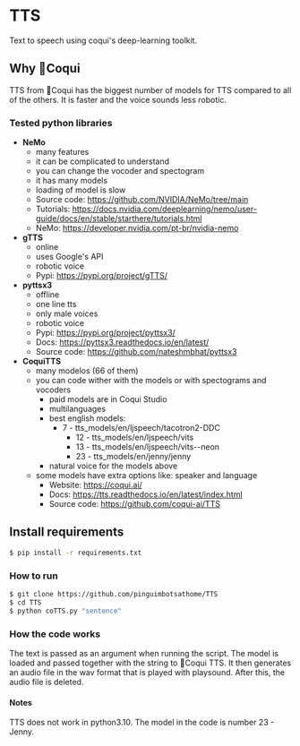 # TTS
Text to speech using coqui's deep-learning toolkit.

## Why 🐸Coqui
TTS from 🐸Coqui has the biggest number of models for TTS compared to all of the others. It is faster and the voice sounds less robotic. 

### Tested python libraries
- **NeMo**
	- many features
	- it can be complicated to understand
	- you can change the vocoder and spectogram
	- it has many models
	- loading of model is slow
	- Source code: https://github.com/NVIDIA/NeMo/tree/main
	- Tutorials: https://docs.nvidia.com/deeplearning/nemo/user-guide/docs/en/stable/starthere/tutorials.html
	- NeMo: https://developer.nvidia.com/pt-br/nvidia-nemo
- **gTTS** 
	 - online
	 - uses Google's API
	 - robotic voice
	 - Pypi: https://pypi.org/project/gTTS/
- **pyttsx3**
	- offline
	- one line tts
	- only male voices
	- robotic voice
	- Pypi:  https://pypi.org/project/pyttsx3/
	- Docs: https://pyttsx3.readthedocs.io/en/latest/
	- Source code: https://github.com/nateshmbhat/pyttsx3
- **CoquiTTS**
	- many modelos (66 of them)
  - you can code wither with the models or with spectograms and vocoders
	- paid models are in Coqui Studio
	- multilanguages
	- best english models:
	  - 7 - tts_models/en/ljspeech/tacotron2-DDC
		- 12 - tts_models/en/ljspeech/vits 
		- 13 - tts_models/en/ljspeech/vits--neon 
		- 23 - tts_models/en/jenny/jenny
	- natural voice for the models above
  - some models have extra options like: speaker and language 
	- Website: https://coqui.ai/
	- Docs: https://tts.readthedocs.io/en/latest/index.html
	- Source code: https://github.com/coqui-ai/TTS
## Install requirements
```bash
$ pip install -r requirements.txt
```
### How to run
```bash
$ git clone https://github.com/pinguimbotsathome/TTS
$ cd TTS
$ python coTTS.py "sentence"
```
### How the code works
The text is passed as an argument when running the script. The model is loaded and passed together with the string to 🐸Coqui TTS. It then generates an audio file in the wav format that is played with playsound. After this, the audio file is deleted. 

#### Notes
TTS does not work in python3.10.
The model in the code is number 23 - Jenny.
